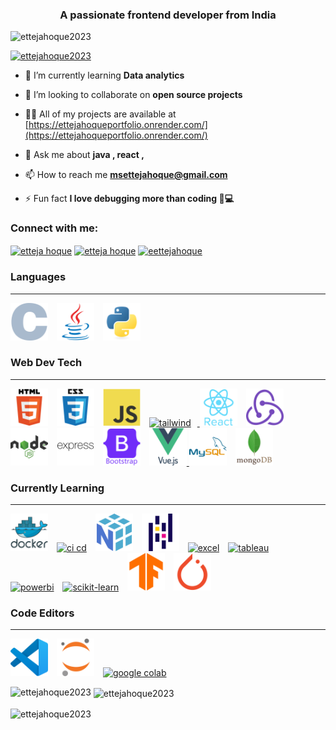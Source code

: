 <h3 align="center">A passionate frontend developer from India</h3>

<p align="left"> <img src="https://komarev.com/ghpvc/?username=ettejahoque2023&label=Profile%20views&color=0e75b6&style=flat" alt="ettejahoque2023" /> </p>

<p align="left"> <a href="https://github.com/ryo-ma/github-profile-trophy"><img src="https://github-profile-trophy.vercel.app/?username=ettejahoque2023" alt="ettejahoque2023" /></a> </p>

- 🌱 I’m currently learning **Data analytics**

- 👯 I’m looking to collaborate on **open source projects**

- 👨‍💻 All of my projects are available at [https://ettejahoqueportfolio.onrender.com/](https://ettejahoqueportfolio.onrender.com/)

- 💬 Ask me about **java , react ,**

- 📫 How to reach me **msettejahoque@gmail.com**

- ⚡ Fun fact **I love debugging more than coding 🐛💻**

<h3 align="left">Connect with me:</h3>
<p align="left">
<a href="https://linkedin.com/in/etteja hoque" target="blank"><img align="center" src="https://raw.githubusercontent.com/rahuldkjain/github-profile-readme-generator/master/src/images/icons/Social/linked-in-alt.svg" alt="etteja hoque" height="30" width="40" /></a>
<a href="https://fb.com/etteja hoque" target="blank"><img align="center" src="https://raw.githubusercontent.com/rahuldkjain/github-profile-readme-generator/master/src/images/icons/Social/facebook.svg" alt="etteja hoque" height="30" width="40" /></a>
<a href="https://instagram.com/eettejahoque" target="blank"><img align="center" src="https://raw.githubusercontent.com/rahuldkjain/github-profile-readme-generator/master/src/images/icons/Social/instagram.svg" alt="eettejahoque" height="30" width="40" /></a>
</p>


<!-- Languages -->
<h3>Languages</h3>
<hr/>
<p align="left">
<a href="https://www.cprogramming.com/" target="_blank" rel="noreferrer"><img src="https://raw.githubusercontent.com/devicons/devicon/master/icons/c/c-original.svg" alt="c" width="60" height="60" style="margin-right:10px;"/></a>
<a href="https://www.java.com" target="_blank" rel="noreferrer"><img src="https://raw.githubusercontent.com/devicons/devicon/master/icons/java/java-original.svg" alt="java" width="60" height="60" style="margin-right:10px;"/></a>
<a href="https://www.python.org" target="_blank" rel="noreferrer"><img src="https://raw.githubusercontent.com/devicons/devicon/master/icons/python/python-original.svg" alt="python" width="60" height="60"/></a>
</p>

<!-- Web Dev Tech -->
<h3>Web Dev Tech</h3>
<hr/>
<p align="left">
<a href="https://www.w3.org/html/" target="_blank" rel="noreferrer"><img src="https://raw.githubusercontent.com/devicons/devicon/master/icons/html5/html5-original-wordmark.svg" alt="html5" width="60" height="60" style="margin-right:10px;"/></a>
<a href="https://www.w3schools.com/css/" target="_blank" rel="noreferrer"><img src="https://raw.githubusercontent.com/devicons/devicon/master/icons/css3/css3-original-wordmark.svg" alt="css3" width="60" height="60" style="margin-right:10px;"/></a>
<a href="https://developer.mozilla.org/en-US/docs/Web/JavaScript" target="_blank" rel="noreferrer"><img src="https://raw.githubusercontent.com/devicons/devicon/master/icons/javascript/javascript-original.svg" alt="javascript" width="60" height="60" style="margin-right:10px;"/></a>
<a href="https://tailwindcss.com/" target="_blank" rel="noreferrer"><img src="https://www.vectorlogo.zone/logos/tailwindcss/tailwindcss-icon.svg" alt="tailwind" width="60" height="60" style="margin-right:10px;"/</a>
<a href="https://reactjs.org/" target="_blank" rel="noreferrer"><img src="https://raw.githubusercontent.com/devicons/devicon/master/icons/react/react-original-wordmark.svg" alt="react" width="60" height="60" style="margin-right:10px;"/></a>
<a href="https://redux.js.org" target="_blank" rel="noreferrer"><img src="https://raw.githubusercontent.com/devicons/devicon/master/icons/redux/redux-original.svg" alt="redux" width="60" height="60" style="margin-right:10px;"/></a>
  <a href="https://nodejs.org" target="_blank" rel="noreferrer"><img src="https://raw.githubusercontent.com/devicons/devicon/master/icons/nodejs/nodejs-original-wordmark.svg" alt="nodejs" width="60" height="60" style="margin-right:10px;"/></a>
<a href="https://expressjs.com" target="_blank" rel="noreferrer"><img src="https://raw.githubusercontent.com/devicons/devicon/master/icons/express/express-original-wordmark.svg" alt="express" width="60" height="60" style="margin-right:10px;"/></a>
<a href="https://getbootstrap.com" target="_blank" rel="noreferrer"><img src="https://raw.githubusercontent.com/devicons/devicon/master/icons/bootstrap/bootstrap-plain-wordmark.svg" alt="bootstrap" width="60" height="60" style="margin-right:10px;"/></a>
<a href="https://vuejs.org/" target="_blank" rel="noreferrer"><img src="https://raw.githubusercontent.com/devicons/devicon/master/icons/vuejs/vuejs-original-wordmark.svg" alt="vuejs" width="60" height="60"</a>
<a href="https://www.mysql.com/" target="_blank" rel="noreferrer"><img src="https://raw.githubusercontent.com/devicons/devicon/master/icons/mysql/mysql-original-wordmark.svg" alt="mysql" width="60" height="60"style="margin-right:10px;"/></a>
<a href="https://www.mongodb.com/" target="_blank" rel="noreferrer"><img src="https://raw.githubusercontent.com/devicons/devicon/master/icons/mongodb/mongodb-original-wordmark.svg" alt="mongodb" width="60" height="60"/></a>
</p>

<!-- Currently Learning -->
<h3>Currently Learning</h3>
<hr/>
<p align="left">
<a href="https://www.docker.com/" target="_blank" rel="noreferrer"><img src="https://raw.githubusercontent.com/devicons/devicon/master/icons/docker/docker-original-wordmark.svg" alt="docker" width="60" height="60" style="margin-right:10px;"/></a>
<a href="https://about.gitlab.com/topics/ci-cd/" target="_blank" rel="noreferrer"><img src="https://cdn.jsdelivr.net/gh/devicons/devicon/icons/gitlab/gitlab-original.svg" alt="ci cd" width="60" height="60" style="margin-right:10px;"/></a>
<!-- ================= Data Analysis Skills ================= -->
<a href="https://numpy.org/" target="_blank" rel="noreferrer"><img src="https://raw.githubusercontent.com/devicons/devicon/master/icons/numpy/numpy-original.svg" alt="numpy" width="60" height="60" style="margin-right:10px;"/></a>
<a href="https://pandas.pydata.org/" target="_blank" rel="noreferrer"><img src="https://raw.githubusercontent.com/devicons/devicon/master/icons/pandas/pandas-original.svg" alt="pandas" width="60" height="60" style="margin-right:10px;"/></a>
<a href="https://www.microsoft.com/en/microsoft-365/excel" target="_blank" rel="noreferrer"><img src="https://img.icons8.com/color/48/000000/microsoft-excel-2019.png" alt="excel" width="60" height="60" style="margin-right:10px;"/></a>
<a href="https://public.tableau.com/" target="_blank" rel="noreferrer"><img src="https://img.icons8.com/color/48/000000/tableau-software.png" alt="tableau" width="60" height="60" style="margin-right:10px;"/</a>
<a href="https://powerbi.microsoft.com/" target="_blank" rel="noreferrer"><img src="https://img.icons8.com/color/48/000000/power-bi.png" alt="powerbi" width="60" height="60" style="margin-right:10px;"/></a>
<!-- ================= AI/ML Skills ================= -->
<a href="https://scikit-learn.org/" target="_blank" rel="noreferrer"><img src="https://upload.wikimedia.org/wikipedia/commons/0/05/Scikit_learn_logo_small.svg" alt="scikit-learn" width="60" height="60" style="margin-right:10px;"/></a>
<a href="https://www.tensorflow.org/" target="_blank" rel="noreferrer"><img src="https://raw.githubusercontent.com/devicons/devicon/master/icons/tensorflow/tensorflow-original.svg" alt="tensorflow" width="60" height="60" style="margin-right:10px;"/></a>
<a href="https://pytorch.org/" target="_blank" rel="noreferrer"><img src="https://raw.githubusercontent.com/devicons/devicon/master/icons/pytorch/pytorch-original.svg" alt="pytorch" width="60" height="60" style="margin-right:10px;"/></a>
</p>
<h3>Code Editors</h3>
<hr/>
<p align="left">
<a href="https://code.visualstudio.com/" target="_blank" rel="noreferrer"><img src="https://raw.githubusercontent.com/devicons/devicon/master/icons/vscode/vscode-original.svg" alt="vscode" width="60" height="60" style="margin-right:10px;"/></a>
<a href="https://jupyter.org/" target="_blank" rel="noreferrer"><img src="https://raw.githubusercontent.com/devicons/devicon/master/icons/jupyter/jupyter-original.svg" alt="jupyter" width="60" height="60" style="margin-right:10px;"/></a>
<a href="https://colab.research.google.com/" target="_blank" rel="noreferrer"><img src="https://colab.research.google.com/img/colab_favicon_256px.png" alt="google colab" width="60" height="60" style="margin-right:10px;"/></a>
</p>


<p><img align="left" src="https://github-readme-stats.vercel.app/api/top-langs?username=ettejahoque2023&show_icons=true&locale=en&layout=compact" alt="ettejahoque2023" /></p>

<p>&nbsp;<img align="center" src="https://github-readme-stats.vercel.app/api?username=ettejahoque2023&show_icons=true&locale=en" alt="ettejahoque2023" /></p>

<p><img align="center" src="https://github-readme-streak-stats.herokuapp.com/?user=ettejahoque2023&" alt="ettejahoque2023"/></p>
